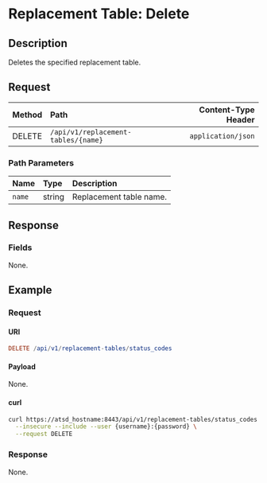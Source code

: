 # Replacement Table: Delete

## Description

Deletes the specified replacement table.

## Request

| **Method** | **Path** | **Content-Type Header**|
|:---|:---|---:|
| DELETE | `/api/v1/replacement-tables/{name}` | `application/json` |

### Path Parameters

|**Name**|**Type**|**Description**|
|:---|:---|:---|
| `name` |string|Replacement table name.|

## Response

### Fields

None.

## Example

### Request

#### URI

```elm
DELETE /api/v1/replacement-tables/status_codes
```

#### Payload

None.

#### curl

```bash
curl https://atsd_hostname:8443/api/v1/replacement-tables/status_codes \
  --insecure --include --user {username}:{password} \
  --request DELETE
```

### Response

None.